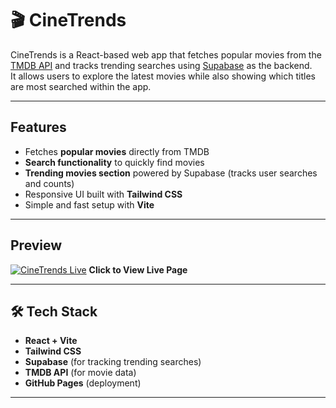 # 🎬 CineTrends

CineTrends is a React-based web app that fetches popular movies from the [TMDB API](https://www.themoviedb.org/documentation/api) and tracks trending searches using [Supabase](https://supabase.com/) as the backend.  
It allows users to explore the latest movies while also showing which titles are most searched within the app.

---

##  Features
- Fetches **popular movies** directly from TMDB  
- **Search functionality** to quickly find movies  
- **Trending movies section** powered by Supabase (tracks user searches and counts)  
- Responsive UI built with **Tailwind CSS**  
- Simple and fast setup with **Vite**  

---

##  Preview

[![CineTrends Live](https://github.com/user-attachments/assets/c6043fb1-4fac-418d-a91f-30e20f77eb07)](https://shrylb.github.io/CineTrends/)
**Click to View Live Page**

---

## 🛠 Tech Stack
- **React + Vite**
- **Tailwind CSS**
- **Supabase** (for tracking trending searches)
- **TMDB API** (for movie data)
- **GitHub Pages** (deployment)

---

